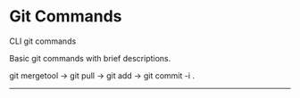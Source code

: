 # Git Commands
CLI git commands<br>


Basic git commands with brief descriptions.


git mergetool -> git pull -> git add -> git commit -i .



<hr>
